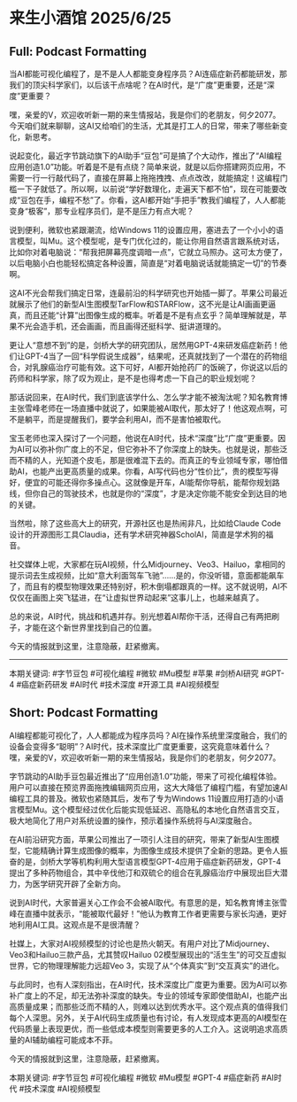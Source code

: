# 来生小酒馆 2025/6/25

## Full: Podcast Formatting 

当AI都能可视化编程了，是不是人人都能变身程序员？AI连癌症新药都能研发，那我们的顶尖科学家们，以后该干点啥呢？在AI时代，是“广度”更重要，还是“深度”更重要？

嘿，亲爱的V，欢迎收听新一期的来生情报站，我是你们的老朋友，何夕2077。今天咱们就来聊聊，这AI又给咱们的生活，尤其是打工人的日常，带来了哪些新变化，新思考。

说起变化，最近字节跳动旗下的AI助手“豆包”可是搞了个大动作，推出了“AI编程应用创造1.0”功能。听着是不是有点绕？简单来说，就是以后你搭建网页应用，不需要一行一行敲代码了，直接在屏幕上拖拖拽拽、点点改改，就能搞定！这编程门槛一下子就低了。所以啊，以前说“学好数理化，走遍天下都不怕”，现在可能要改成“豆包在手，编程不愁”了。你看，这AI都开始“手把手”教我们编程了，人人都能变身“极客”，那专业程序员们，是不是压力有点大呢？

说到便利，微软也紧跟潮流，给Windows 11的设置应用，塞进去了一个小小的语言模型，叫Mu。这个模型呢，是专门优化过的，能让你用自然语言跟系统对话，比如你对着电脑说：“帮我把屏幕亮度调暗一点”，它就立马照办。这可太方便了，以后电脑小白也能轻松搞定各种设置，简直是“对着电脑说话就能搞定一切”的节奏啊。

这AI不光会帮我们搞定日常，连最前沿的科学研究也开始插一脚了。苹果公司最近就展示了他们的新型AI生图模型TarFlow和STARFlow，这不光是让AI画画更逼真，而且还能“计算”出图像生成的概率。听着是不是有点玄乎？简单理解就是，苹果不光会造手机，还会画画，而且画得还挺科学、挺讲道理的。

更让人“意想不到”的是，剑桥大学的研究团队，居然用GPT-4来研发癌症新药！他们让GPT-4当了一回“科学假说生成器”，结果呢，还真就找到了一个潜在的药物组合，对乳腺癌治疗可能有效。这下可好，AI都开始抢药厂的饭碗了，你说这以后的药师和科学家，除了叹为观止，是不是也得考虑一下自己的职业规划呢？

那话说回来，在AI时代，我们到底该学什么、怎么学才能不被淘汰呢？知名教育博主张雪峰老师在一场直播中就说了，如果能被AI取代，那太好了！他这观点啊，可不是躺平，而是提醒我们，要学会利用AI，而不是害怕被取代。

宝玉老师也深入探讨了一个问题，他说在AI时代，技术“深度”比“广度”更重要。因为AI可以弥补你广度上的不足，但它弥补不了你深度上的缺失。也就是说，那些泛而不精的人，光知道个皮毛，那是很难混下去的。而真正的专业领域专家，哪怕借助AI，也能产出更高质量的成果。你看，AI写代码也分“性价比”，贵的模型写得好，便宜的可能还得你多操点心。这就像是开车，AI能帮你导航，能帮你规划路线，但你自己的驾驶技术，也就是你的“深度”，才是决定你能不能安全到达目的地的关键。

当然啦，除了这些高大上的研究，开源社区也是热闹非凡，比如给Claude Code设计的开源图形工具Claudia，还有学术研究神器ScholAI，简直是学术狗的福音。

社交媒体上呢，大家都在玩AI视频，什么Midjourney、Veo3、Hailuo，拿相同的提示词去生成视频，比如“意大利面驾车飞驰”……是的，你没听错，意面都能飙车了，而且有的模型物理效果还特别好，积木倒塌都跟真的一样。这不就说明，AI不仅仅在画图上突飞猛进，在“让虚拟世界动起来”这事儿上，也越来越真了。

总的来说，AI时代，挑战和机遇并存。别光想着AI帮你干活，还得自己有两把刷子，才能在这个新世界里找到自己的位置。

今天的情报就到这里，注意隐蔽，赶紧撤离。

---
本期关键词:
#字节豆包 #可视化编程 #微软 #Mu模型 #苹果 #剑桥AI研究 #GPT-4 #癌症新药研发 #AI时代 #技术深度 #开源工具 #AI视频模型

## Short: Podcast Formatting 

AI编程都能可视化了，人人都能成为程序员吗？AI在操作系统里深度融合，我们的设备会变得多“聪明”？AI时代，技术深度比广度更重要，这究竟意味着什么？ 嘿，亲爱的V，欢迎收听新一期的来生情报站，我是你们的老朋友，何夕2077。

字节跳动的AI助手豆包最近推出了“应用创造1.0”功能，带来了可视化编程体验。用户可以直接在预览界面拖拽编辑网页应用，这大大降低了编程门槛，有望加速AI编程工具的普及。微软也紧随其后，发布了专为Windows 11设置应用打造的小语言模型Mu。这个模型经过优化后能实现低延迟、高隐私的本地化自然语言交互，极大地简化了用户对系统设置的操作，预示着操作系统将与AI深度融合。

在AI前沿研究方面，苹果公司推出了一项引人注目的研究，带来了新型AI生图模型，它能精确计算生成图像的概率，为图像生成技术提供了全新的思路。更令人振奋的是，剑桥大学等机构利用大型语言模型GPT-4应用于癌症新药研发，GPT-4提出了多种药物组合，其中辛伐他汀和双硫仑的组合在乳腺癌治疗中展现出巨大潜力，为医学研究开辟了全新方向。

说到AI时代，大家普遍关心工作会不会被AI取代。有意思的是，知名教育博主张雪峰在直播中就表示，“能被取代最好！”他认为教育工作者更需要与家长沟通，更好地利用AI工具。这观点是不是很清醒？

社媒上，大家对AI视频模型的讨论也是热火朝天。有用户对比了Midjourney、Veo3和Hailuo三款产品，尤其赞叹Hailuo 02模型展现出的“活生生”的可交互虚拟世界，它的物理理解能力远超Veo 3，实现了从“个体真实”到“交互真实”的进化。

与此同时，也有人深刻指出，在AI时代，技术深度比广度更为重要。因为AI可以弥补广度上的不足，却无法弥补深度的缺失。专业的领域专家即使借助AI，也能产出高质量成果；而那些泛而不精的人，则难以达到优秀水平。这个观点真的值得我们每个人深思。另外，关于AI代码生成质量也有讨论，有人发现成本更高的AI模型在代码质量上表现更优，而一些低成本模型则需要更多的人工介入。这说明追求高质量的AI辅助编程可能成本不菲。

今天的情报就到这里，注意隐蔽，赶紧撤离。

本期关键词:
#字节豆包
#可视化编程
#微软
#Mu模型
#GPT-4
#癌症新药
#AI时代
#技术深度
#AI视频模型